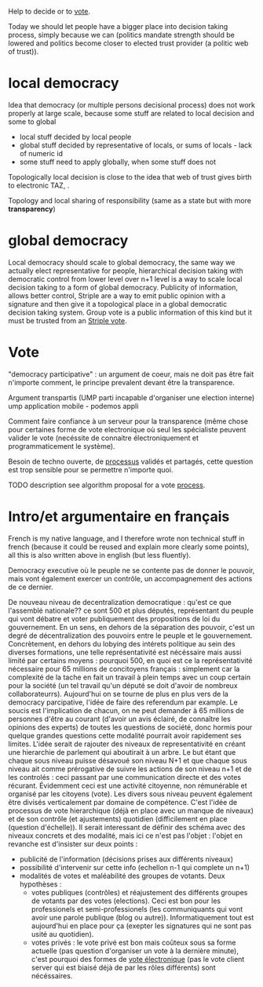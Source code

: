 Help to decide or to [vote](votealgo.md).

Today we should let people have a bigger place into decision taking process, simply because we can (politics mandate strength should be lowered and politics become closer to elected trust provider (a politic web of trust)).


# local democracy

Idea that democracy (or multiple persons decisional process) does not work properly at large scale, because some stuff are related to local decision and some to global
  - local stuff decided by local people
  - global stuff decided by representative of locals, or sums of locals - lack of numeric id
  - some stuff need to apply globally, when some stuff does not

Topologically local decision is close to the idea that web of trust gives birth to electronic TAZ, .

Topology and local sharing of responsibility (same as a state but with more **transparency**)

# global democracy

Local democracy should scale to global democracy, the same way we actually elect representative for people, hierarchical decision taking with democratic control from lower level over n+1 level is a way to scale local decision taking to a form of global democracy.
Publicity of information, allows better control, Striple are a way to emit public opinion with a signature and then give it a topological place in a global democratic decision taking system.
Group vote is a public information of this kind but it must be trusted from an [Striple vote](./votealgo.md).

# Vote

"democracy participative" : un argument de coeur, mais ne doit pas être fait n'importe comment, le principe prevalent devant être la transparence.

Argument transpartis (UMP parti incapable d'organiser une election interne)
ump application mobile - podemos appli

Comment faire confiance à un serveur pour la transparence (même chose pour certaines forme de vote electronique où seul les spécialiste peuvent valider le vote (necéssite de connaitre électroniquement et programmaticement le système).

Besoin de techno ouverte, de [processus](./votealgo.md) validés et partagés, cette question est trop sensible pour se permettre n'importe quoi.

TODO description
see algorithm proposal for a vote [process](./votealgo.md).

# Intro/et argumentaire en français

French is my native language, and I therefore wrote non technical stuff in french (because it could be reused and explain more clearly some points), all this is also written above in english (but less fluently).

Democracy executive où le peuple ne se contente pas de donner le pouvoir, mais vont également exercer un contrôle, un accompagnement des actions de ce dernier.

De nouveau niveau de decentralization democratique : qu'est ce que l'assemblé nationale?? ce sont 500 et plus députés, représentant du peuple qui vont débatre et voter publiquement des propositions de loi du gouvernement. En un sens, en dehors de la séparation des pouvoir, c'est un degré de décentralization des pouvoirs entre le peuple et le gouvernement.
Concrètement, en dehors du lobying des intérets politique au sein des diverses formations, une telle représentativité est nécéssaire mais aussi limité par certains moyens : pourquoi 500, en quoi est ce la représentativité nécessaire pour 65 millions de concitoyens français : simplement car la complexité de la tache en fait un travail à plein temps avec un coup certain pour la société (un tel travail qu'un député se doit d'avoir de nombreux collaborateurrs).
Aujourd'hui on se tourne de plus en plus vers de la democracy parcipative, l'idée de faire des referendum par example. Le soucis est l'implication de chacun, on ne peut demander à 65 millions de personnes d'être au courant (d'avoir un avis éclairé, de connaître les opinions des experts) de toutes les questions de société, donc hormis pour quelque grandes questions cette modalité pourrait avoir rapidement ses limites.
L'idée serait de rajouter des niveaux de representativité en créant une hierarchie de parlement qui aboutirait à un arbre. Le but étant que chaque sous niveau puisse désavoué son niveau N+1 et que chaque sous niveau ait comme prérogative de suivre les actions de son niveau n+1 et de les controlés : ceci passant par une communication directe et des votes récurant. Évidemment ceci est une activité citoyenne, non rémunérable et organisé par les citoyens (vote). Les divers sous niveau peuvent également être divisés verticalement par domaine de compétence.
C'est l'idée de processus de vote hierarchique (déjà en place avec un manque de niveaux) et de son contrôle (et ajustements) quotidien (difficilement en place (question d'échelle)).
Il serait interessant de définir des schéma avec des niveaux concrets et des modalité, mais ici ce n'est pas l'objet : l'objet en revanche est d'insister sur deux points :
  - publicité de l'information (décisions prises aux différents niveaux)
  - possibilité d'intervenir sur cette info (echellon n-1 qui complete un n+1)
  - modalités de votes et maléabilité des groupes de votants. Deux hypothèses :
    - votes publiques (contrôles) et réajustement des différents groupes de votants par des votes (elections). Ceci est bon pour les professionels et semi-professionels (les communiquants qui vont avoir une parole publique (blog ou autre)). Informatiquement tout est aujourd'hui en place pour ça (exepter les signatures qui ne sont pas usité au quotidien).
    - votes privés : le vote privé est bon mais coûteux sous sa forme actuelle (pas question d'organiser un vote à la dernière minute), c'est pourquoi des formes de [vote électronique](./votealgo.md) (pas le vote client server qui est biaisé déjà de par les rôles différents) sont nécéssaires.


